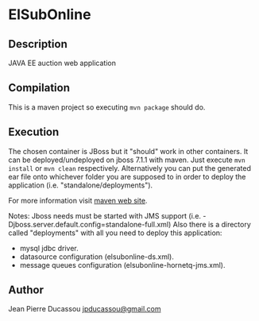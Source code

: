 ElSubOnline
=============================

Description
-----------------------------
JAVA EE auction web application

Compilation
-----------------------------
This is a maven project so executing `mvn package` should do.

Execution
-----------------------------
The chosen container is JBoss but it "should" work in other containers.
It can be deployed/undeployed on jboss 7.1.1 with maven.
Just execute `mvn install` or `mvn clean` respectively.
Alternatively you can put the generated ear file onto whichever folder you are supposed to in order to deploy the application (i.e. "standalone/deployments").

For more information visit [maven web site](http://maven.apache.org/).

Notes:
Jboss needs must be started with JMS support (i.e. -Djboss.server.default.config=standalone-full.xml)
Also there is a directory called "deployments" with all you need to deploy this application:

* mysql jdbc driver.
* datasource configuration (elsubonline-ds.xml).
* message queues configuration (elsubonline-hornetq-jms.xml).

Author
----------------------------
Jean Pierre Ducassou <jpducassou@gmail.com>
